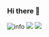 ### Hi there 👋

![info](https://github-readme-stats.vercel.app/api?username=Erinipig&show_icons=true&count_private=true&hide=prs&theme=radical)
![](http://antzuhl.cn:4000/get/@Erinipig)
![](https://visitor-badge.glitch.me/badge?page_id=CasterWx.readme)

<!--
**Erinipig/Erinipig** is a ✨ _special_ ✨ repository because its `README.md` (this file) appears on your GitHub profile.

Here are some ideas to get you started:

- 🔭 I’m currently working on ...
- 🌱 I’m currently learning ...
- 👯 I’m looking to collaborate on ...
- 🤔 I’m looking for help with ...
- 💬 Ask me about ...
- 📫 How to reach me: ...
- 😄 Pronouns: ...
- ⚡ Fun fact: ...

-->
